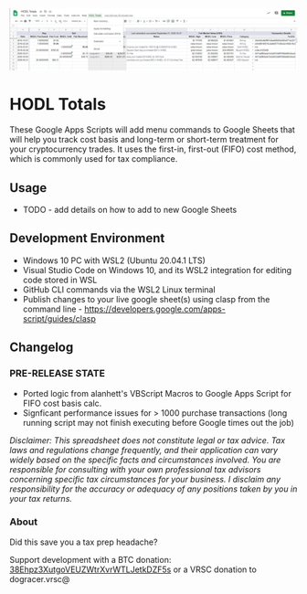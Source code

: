 ![HODL Totals Google Sheets Add-On](hodl-totals.png)

# HODL Totals
These Google Apps Scripts will add menu commands to Google Sheets that will help you track cost basis and long-term or short-term treatment for your cryptocurrency trades. It uses the first-in, first-out (FIFO) cost method, which is commonly used for tax compliance.

## Usage

- TODO - add details on how to add to new Google Sheets

## Development Environment

- Windows 10 PC with WSL2 (Ubuntu 20.04.1 LTS)
- Visual Studio Code on Windows 10, and its WSL2 integration for editing code stored in WSL
- GitHub CLI commands via the WSL2 Linux terminal
- Publish changes to your live google sheet(s) using clasp from the command line - https://developers.google.com/apps-script/guides/clasp

## Changelog

### PRE-RELEASE STATE
- Ported logic from alanhett's VBScript Macros to Google Apps Script for FIFO cost basis calc.
- Signficant performance issues for > 1000 purchase transactions (long running script may not finish executing before Google times out the job)

*Disclaimer: This spreadsheet does not constitute legal or tax advice.  Tax laws and regulations change frequently, and their application can vary widely based on the specific facts and circumstances involved. You are responsible for consulting with your own professional tax advisors concerning specific tax circumstances for your business. I disclaim any responsibility for the accuracy or adequacy of any positions taken by you in your tax returns.*

### About

Did this save you a tax prep headache?

Support development with a BTC donation: [38Ehpz3XutgoVEUZWtrXvrWTLJetkDZF5s](https://www.blockchain.com/btc/address/38Ehpz3XutgoVEUZWtrXvrWTLJetkDZF5s)
or a VRSC donation to dogracer.vrsc@

